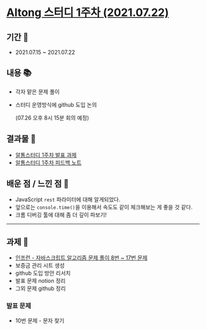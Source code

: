 # [Altong 스터디 1주차 (2021.07.22)](https://www.notion.so/herman94/Altong-390a6db2d6c74a0f9f5f373e8eb91da6)

## 기간 📆
- 2021.07.15 ~ 2021.07.22

## 내용 📚
- 각자 맡은 문제 풀이
- 스터디 운영방식에 github 도입 논의

  (07.26 오후 8시 15분 회의 예정)

## 결과물 💪
- [알통스터디 1주차 발표 과제](https://www.notion.so/herman94/76e159f2e04047429a2ccfbbf280078b)
- [알통스터디 1주차 피드백 노트](https://www.notion.so/herman94/1-38dd6ea54fe24924aa210779ba9c882d)

## 배운 점 / 느낀 점 🤩
- JavaScript `rest` 파라미터에 대해 알게되었다.
- 앞으로는 `console.time()`을 이용해서 속도도 같이 체크해보는 게 좋을 것 같다.
- 크롬 디버깅 툴에 대해 좀 더 깊이 파보기!

- - -

## 과제 📝
- [인프런 - 자바스크립트 알고리즘 문제 풀이 8번 ~ 17번 문제](https://www.inflearn.com/course/%EC%9E%90%EB%B0%94%EC%8A%A4%ED%81%AC%EB%A6%BD%ED%8A%B8-%EC%95%8C%EA%B3%A0%EB%A6%AC%EC%A6%98-%EB%AC%B8%EC%A0%9C%ED%92%80%EC%9D%B4/dashboard)
- 보증금 관리 시트 생성
- github 도입 방안 리서치
- 발표 문제 notion 정리
- 그외 문제 github 정리

### 발표 문제
- 10번 문제 - 문자 찾기